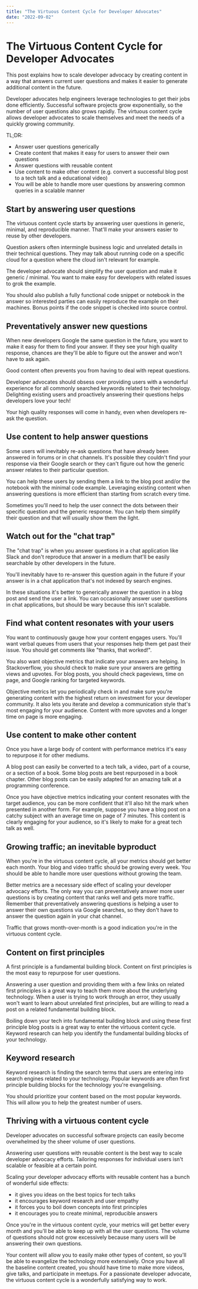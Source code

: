 ```yaml
---
title: "The Virtuous Content Cycle for Developer Advocates"
date: "2022-09-02"
---
```


# The Virtuous Content Cycle for Developer Advocates

This post explains how to scale developer advocacy by creating content in a way that answers current user questions and makes it easier to generate additional content in the future.

Developer advocates help engineers leverage technologies to get their jobs done efficiently. Successful software projects grow exponentially, so the number of user questions also grows rapidly. The virtuous content cycle allows developer advocates to scale themselves and meet the needs of a quickly growing community.

TL;DR:

- Answer user questions generically
- Create content that makes it easy for users to answer their own questions
- Answer questions with reusable content
- Use content to make other content (e.g. convert a successful blog post to a tech talk and a educational video)
- You will be able to handle more user questions by answering common queries in a scalable manner

## Start by answering user questions

The virtuous content cycle starts by answering user questions in generic, minimal, and reproducible manner. That'll make your answers easier to reuse by other developers.

Question askers often intermingle business logic and unrelated details in their technical questions. They may talk about running code on a specific cloud for a question where the cloud isn't relevant for example.

The developer advocate should simplify the user question and make it generic / minimal. You want to make easy for developers with related issues to grok the example.

You should also publish a fully functional code snippet or notebook in the answer so interested parties can easily reproduce the example on their machines. Bonus points if the code snippet is checked into source control.

## Preventatively answer new questions

When new developers Google the same question in the future, you want to make it easy for them to find your answer. If they see your high quality response, chances are they'll be able to figure out the answer and won't have to ask again.

Good content often prevents you from having to deal with repeat questions.

Developer advocates should obsess over providing users with a wonderful experience for all commonly searched keywords related to their technology. Delighting existing users and proactively answering their questions helps developers love your tech!

Your high quality responses will come in handy, even when developers re-ask the question.

## Use content to help answer questions

Some users will inevitably re-ask questions that have already been answered in forums or in chat channels. It's possible they couldn't find your response via their Google search or they can't figure out how the generic answer relates to their particular question.

You can help these users by sending them a link to the blog post and/or the notebook with the minimal code example. Leveraging existing content when answering questions is more efficient than starting from scratch every time.

Sometimes you'll need to help the user connect the dots between their specific question and the generic response. You can help them simplify their question and that will usually show them the light.

## Watch out for the "chat trap"

The "chat trap" is when you answer questions in a chat application like Slack and don't reproduce that answer in a medium that'll be easily searchable by other developers in the future.

You'll inevitably have to re-answer this question again in the future if your answer is in a chat application that's not indexed by search engines.

In these situations it's better to generically answer the question in a blog post and send the user a link. You can occasionally answer user questions in chat applications, but should be wary because this isn't scalable.

## Find what content resonates with your users

You want to continuously gauge how your content engages users. You'll want verbal queues from users that your responses help them get past their issue. You should get comments like "thanks, that worked!".

You also want objective metrics that indicate your answers are helping. In Stackoverflow, you should check to make sure your answers are getting views and upvotes. For blog posts, you should check pageviews, time on page, and Google ranking for targeted keywords.

Objective metrics let you periodically check in and make sure you're generating content with the highest return on investment for your developer community. It also lets you iterate and develop a communication style that's most engaging for your audience. Content with more upvotes and a longer time on page is more engaging.

## Use content to make other content

Once you have a large body of content with performance metrics it's easy to repurpose it for other mediums.

A blog post can easily be converted to a tech talk, a video, part of a course, or a section of a book. Some blog posts are best repurposed in a book chapter. Other blog posts can be easily adapted for an amazing talk at a programming conference.

Once you have objective metrics indicating your content resonates with the target audience, you can be more confident that it'll also hit the mark when presented in another form. For example, suppose you have a blog post on a catchy subject with an average time on page of 7 minutes. This content is clearly engaging for your audience, so it's likely to make for a great tech talk as well.

## Growing traffic; an inevitable byproduct

When you're in the virtuous content cycle, all your metrics should get better each month. Your blog and video traffic should be growing every week. You should be able to handle more user questions without growing the team.

Better metrics are a necessary side effect of scaling your developer advocacy efforts. The only way you can preventatively answer more user questions is by creating content that ranks well and gets more traffic. Remember that preventatively answering questions is helping a user to answer their own questions via Google searches, so they don't have to answer the question again in your chat channel.

Traffic that grows month-over-month is a good indication you're in the virtuous content cycle.

## Content on first principles

A first principle is a fundamental building block. Content on first principles is the most easy to repurpose for user questions.

Answering a user question and providing them with a few links on related first principles is a great way to teach them more about the underlying technology. When a user is trying to work through an error, they usually won't want to learn about unrelated first principles, but are willing to read a post on a related fundamental building block.

Boiling down your tech into fundamental building block and using these first principle blog posts is a great way to enter the virtuous content cycle. Keyword research can help you identify the fundamental building blocks of your technology.

## Keyword research

Keyword research is finding the search terms that users are entering into search engines related to your technology. Popular keywords are often first principle building blocks for the technology you're evangelising.

You should prioritize your content based on the most popular keywords. This will allow you to help the greatest number of users.

## Thriving with a virtuous content cycle

Developer advocates on successful software projects can easily become overwhelmed by the sheer volume of user questions.

Answering user questions with reusable content is the best way to scale developer advocacy efforts. Tailoring responses for individual users isn't scalable or feasible at a certain point.

Scaling your developer advocacy efforts with reusable content has a bunch of wonderful side effects:

- it gives you ideas on the best topics for tech talks
- it encourages keyword research and user empathy
- it forces you to boil down concepts into first principles
- it encourages you to create minimal, reproducible answers

Once you're in the virtuous content cycle, your metrics will get better every month and you'll be able to keep up with all the user questions. The volume of questions should not grow excessively because many users will be answering their own questions.

Your content will allow you to easily make other types of content, so you'll be able to evangelize the technology more extensively. Once you have all the baseline content created, you should have time to make more videos, give talks, and participate in meetups. For a passionate developer advocate, the virtuous content cycle is a wonderfully satisfying way to work.

